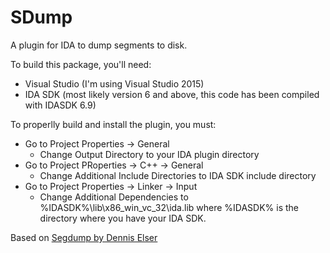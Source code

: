 # SDump
A plugin for IDA to dump segments to disk.

To build this package, you'll need:

- Visual Studio (I'm using Visual Studio 2015)
- IDA SDK (most likely version 6 and above, this code has been compiled with IDASDK 6.9)

To properlly build and install the plugin, you must:

* Go to Project Properties -> General
  * Change Output Directory to your IDA plugin directory
* Go to Project PRoperties -> C++ -> General
  * Change Additional Include Directories to IDA SDK include directory
* Go to Project Properties -> Linker -> Input
  * Change Additional Dependencies to %IDASDK%\lib\x86_win_vc_32\ida.lib where %IDASDK% is the directory where you have your IDA SDK.

Based on [Segdump by Dennis Elser](http://www.openrce.org/downloads/details/51/SegDump)